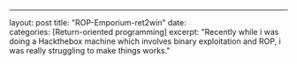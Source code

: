 
---
layout: post
title:  "ROP-Emporium-ret2win"
date:  
categories: [Return-oriented programming]
excerpt: "Recently while i was doing a Hackthebox machine which involves binary exploitation and ROP, i was really struggling to make things works."


